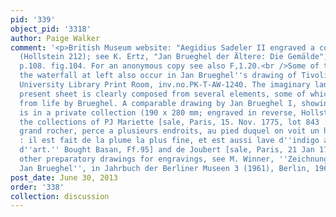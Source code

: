 ```yaml
---
pid: '339'
object_pid: '3318'
author: Paige Walker
comment: '<p>British Museum website: "Aegidius Sadeler II engraved a copy in reverse
  (Hollstein 212); see K. Ertz, "Jan Brueghel der Ältere: Die Gemälde", Cologne, 1979,
  p.108. fig.104. For an anonymous copy see also F,1.20.<br />Some of the rocks and
  the waterfall at left also occur in Jan Brueghel''s drawing of Tivoli, in Leiden
  University Library Print Room, inv.no.PK-T-AW-1240. The imaginary landscape in the
  present sheet is clearly composed from several elements, some of which were drawn
  from life by Brueghel. A comparable drawing by Jan Brueghel I, showing St Jerome,
  is in a private collection (190 x 280 mm; engraved in reverse, Hollstein 211; from
  the collections of PJ Mariette [sale, Paris, 15. Nov. 1775, lot 843 : ''la Vue d''un
  grand rocher, perce a plusieurs endroits, au pied duquel on voit un hermite en oraison
  : il est fait de la plume la plus fine, et est aussi lave d''indigo avec beaucoup
  d''art.'' Bought Basan, Ff.95] and de Joubert [sale, Paris, 21 Jan 1793]).<br />For
  other preparatory drawings for engravings, see M. Winner, ''Zeichnungen des Älteren
  Jan Brueghel'', in Jahrbuch der Berliner Museen 3 (1961), Berlin, 1961, pp.198-200."</p>'
post_date: June 30, 2013
order: '338'
collection: discussion
---
```

